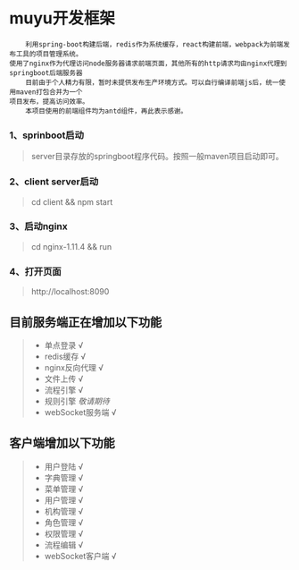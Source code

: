 ﻿#  muyu开发框架
        利用spring-boot构建后端，redis作为系统缓存，react构建前端，webpack为前端发布工具的项目管理系统。
    使用了nginx作为代理访问node服务器请求前端页面，其他所有的http请求均由nginx代理到springboot后端服务器
        目前由于个人精力有限，暂时未提供发布生产环境方式。可以自行编译前端js后，统一使用maven打包合并为一个
    项目发布，提高访问效率。
        本项目使用的前端组件均为antd组件，再此表示感谢。
    
### 1、sprinboot启动
>server目录存放的springboot程序代码。按照一般maven项目启动即可。

### 2、client server启动
>cd  client &&
>npm start

### 3、启动nginx
>cd nginx-1.11.4
>&& run

### 4、打开页面
>http://localhost:8090

## 目前服务端正在增加以下功能
 > * 单点登录       √
 > * redis缓存      √
 > * nginx反向代理  √
 > * 文件上传       √
 > * 流程引擎       √
 > * 规则引擎       *敬请期待*
 > * webSocket服务端     √
 
## 客户端增加以下功能
> * 用户登陆   √
> * 字典管理   √
> * 菜单管理   √
> * 用户管理   √
> * 机构管理   √
> * 角色管理   √
> * 权限管理   √
> * 流程编辑   √
> * webSocket客户端   √